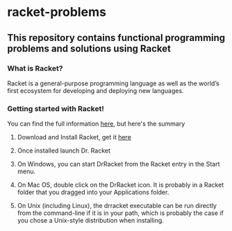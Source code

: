 # racket-problems

## This repository contains functional programming problems and solutions using Racket

### What is Racket?

Racket is a general-purpose programming language as well as the world’s first ecosystem for developing and deploying new languages.

### Getting started with Racket!
You can find the full information [here](https://docs.racket-lang.org/getting-started/index.html), but here's the summary
 1. Download and Install Racket, get it [here](http://racket-lang.org/download/)
 2. Once installed launch Dr. Racket
 
 1. On Windows, you can start DrRacket from the Racket entry in the Start menu.
 2. On Mac OS, double click on the DrRacket icon. It is probably in a Racket folder that you dragged into your Applications folder.
 3. On Unix (including Linux), the drracket executable can be run directly from the command-line if it is in your path, which is probably the case if you chose a Unix-style distribution when installing.



